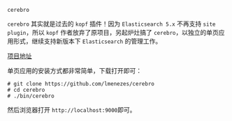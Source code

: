 `cerebro`

`cerebro` 其实就是过去的 `kopf` 插件！因为 `Elasticsearch 5.x` 不再支持 `site plugin`，所以 `kopf` 作者放弃了原项目，另起炉灶搞了 `cerebro`，以独立的单页应用形式，继续支持新版本下 `Elasticsearch` 的管理工作。

[项目地址](https://github.com/lmenezes/cerebro)

单页应用的安装方式都非常简单，下载打开即可：

```
# git clone https://github.com/lmenezes/cerebro
# cd cerebro
# ./bin/cerebro
```

然后浏览器打开 `http://localhost:9000`即可。

